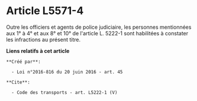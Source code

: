 # Article L5571-4

Outre les officiers et agents de police judiciaire, les personnes mentionnées aux 1° à 4° et aux 8° et 10° de l'article L.
5222-1 sont habilitées à constater les infractions au présent titre.

**Liens relatifs à cet article**

	**Créé par**:

	  - Loi n°2016-816 du 20 juin 2016 - art. 45

	**Cite**:

	  - Code des transports - art. L5222-1 (V)
